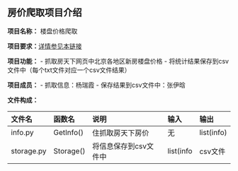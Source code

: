 ## 房价爬取项目介绍 ##
**项目名称：** 楼盘价格爬取

**项目要求：**[详情参见本链接](https://github.com/superxiaoqiang/blcu_py_nlp/blob/master/week4_Python_Basics_3.md)

**项目功能：**
    - 抓取房天下网页中北京各地区新房楼盘价格
    - 将统计结果保存到csv文件中（每个txt文件对应一个csv文件结果）

**项目成员：**
    - 抓取信息：杨瑞霞
    - 保存结果到csv文件中：张伊晗
    
**文件构成：**

| 文件名 | 函数名 | 说明 | 输入 | 输出 |
| :--- | :--- | :--- | :--- | :--- |
| info.py | GetInfo() | 住抓取房天下房价 | 无 | list(info) |
| storage.py | Storage() | 将信息保存到csv文件中| list(info | csv文件 |
